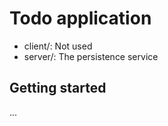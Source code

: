 # Todo application

<!-- Purpose -->

- client/: Not used
- server/: The persistence service

## Getting started

...
